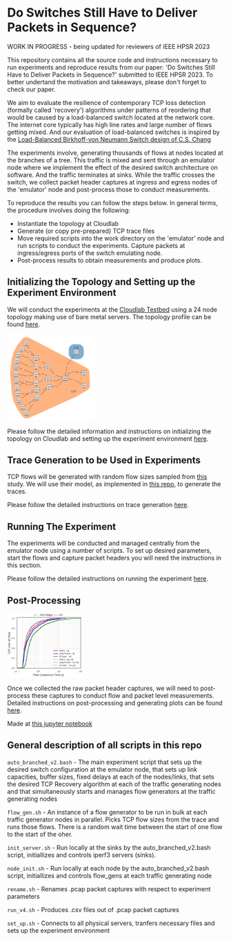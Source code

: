 # Do Switches Still Have to Deliver Packets in Sequence?

WORK IN PROGRESS - being updated for reviewers of IEEE HPSR 2023

This repository contains all the source code and instructions necessary to run experiments and reproduce results from our paper: 'Do Switches Still Have to Deliver Packets in Sequence?' submitted to IEEE HPSR 2023. To better undertand the motivation and takeaways, please don't forget to check our paper.

We aim to evaluate the resilience of contemporary TCP loss detection (formally called 'recovery') algorithms under patterns of reordering that would be caused by a load-balanced switch located at the network core. The internet core typically has high line rates and large number of flows getting mixed. And our evaluation of load-balanced switches is inspired by the [Load-Balanced Birkhoff-von Neumann Switch design of C.S. Chang](https://web.stanford.edu/class/ee384y/Handouts/BVN-Switches-Chang.pdf)

The experiments involve, generating thousands of flows at nodes located at the branches of a tree. This traffic is mixed and sent through an emulator node where we implement the effect of the desired switch architecture on software. And the traffic terminates at sinks. While the traffic crosses the switch, we collect packet header captures at ingress and egress nodes of the 'emulator' node and post-process those to conduct measurements.

To reproduce the results you can follow the steps below. In general terms, the procedure involves doing the following:

* Instantiate the topology at Cloudlab
* Generate (or copy pre-prepared) TCP trace files
* Move required scripts into the work directory on the 'emulator' node and run scripts to conduct the experiments. Capture packets at ingress/egress ports of the switch emulating node.
* Post-process results to obtain measurements and produce plots.


## Initializing the Topology and Setting up the Experiment Environment

We will conduct the experiments at the [Cloudlab Testbed](https://www.cloudlab.us/) using a 24 node topology making use of bare metal servers. The topology profile can be found [here](https://www.cloudlab.us/show-profile.php?uuid=999fe067-bf91-11ed-b28b-e4434b2381fc).

<img src="https://github.com/ufukusubutun/Reordering_Switch/blob/main/docs/topo.png"  width="40%" >

Please follow the detailed information and instructions on initializing the topology on Cloudlab and setting up the experiment environment [here](https://github.com/ufukusubutun/Reordering_Switch/blob/main/docs/topology.md#experiment-profile).


## Trace Generation to be Used in Experiments

TCP flows will be generated with random flow sizes sampled from [this](https://arxiv.org/abs/1809.03486) study. We will use their model, as implemented in [this repo](https://github.com/piotrjurkiewicz/flow-models), to generate the traces.

Please follow the detailed instructions on trace generation [here](https://github.com/ufukusubutun/Reordering_Switch/blob/main/docs/trace_gen.md#trace-generation).


## Running The Experiment

The experiments will be conducted and managed centrally from the emulator node using a number of scripts. To set up desired parameters, start the flows and capture packet headers you will need the instructions in this section.

Please follow the detailed instructions on running the experiment [here](https://github.com/ufukusubutun/Reordering_Switch/blob/main/docs/exp_run.md#running-the-experiment).


## Post-Processing

<img src="https://github.com/ufukusubutun/Reordering_Switch/blob/main/docs/plot.png"  width="35%" >

Once we collected the raw packet header captures, we will need to post-process these captures to conduct flow and packet level measurements. Detailed instructions on post-processing and generating plots can be found [here](https://github.com/ufukusubutun/Reordering_Switch/blob/main/docs/post_p.md#post-processing).

Made at [this jupyter notebook](https://colab.research.google.com/drive/1e-DUvf5FcGuIN_EmctMthfrdv4Dsvb41?usp=sharing)

## General description of all scripts in this repo

`auto_branched_v2.bash` - The main experiment script that sets up the desired switch configuration at the emulator node, that sets up link capacities, buffer sizes, fixed delays at each of the nodes/links, that sets the desired TCP Recovery algorithm at each of the traffic generating nodes and that simultaneously starts and manages flow generators at the traffic generating nodes

`flow_gen.sh` - An instance of a flow generator to be run in bulk at each traffic generator nodes in parallel. Picks TCP flow sizes from the trace and runs those flows. There is a random wait time between the start of one flow to the start of the oher.

`init_server.sh` - Run locally at the sinks by the auto_branched_v2.bash script, initiallizes and controls iperf3 servers (sinks).

`node_init.sh` - Run locally at each node by the auto_branched_v2.bash script, initiallizes and controls flow_gens at each traffic generating node

`rename.sh` - Renames .pcap packet captures with respect to experiment parameters

`run_v4.sh` - Produces .csv files out of .pcap packet captures

`set_up.sh` - Connects to all physical servers, tranfers necessary files and sets up the experiment environment

